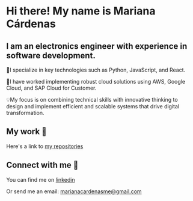 # Hi there! My name is Mariana Cárdenas

## I am an electronics engineer with experience in software development.

🤖I specialize in key technologies such as Python, JavaScript, and React. 

👾I have worked implementing robust cloud solutions using AWS, Google Cloud, and SAP Cloud for Customer. 

💡My focus is on combining technical skills with innovative thinking to design and implement efficient and scalable systems that drive digital transformation.

## My work 🧩
Here's a link to [my repositories](https://github.com/marianacardenasme?tab=repositories)

## Connect with me 🤝
You can find me on [linkedin](www.linkedin.com/in/mariana-cárdenas-mesa-6b1101236)

Or send me an email: marianacardenasme@gmail.com
